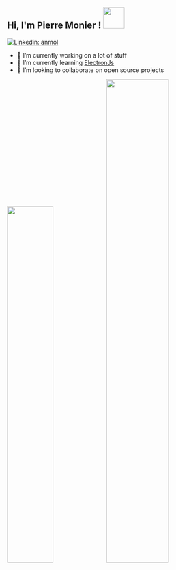<h2> Hi, I'm Pierre Monier ! <img src="https://media.giphy.com/media/mGcNjsfWAjY5AEZNw6/giphy.gif" width="50"></h2>

[![Linkedin: anmol](https://img.shields.io/badge/-anmol-blue?style=flat-square&logo=Linkedin&logoColor=white&link=https://www.linkedin.com/in/pierre-monier-026aa3174/)](https://www.linkedin.com/in/pierre-monier-026aa3174/)

- 🔭 I’m currently working on a lot of stuff
- 🌱 I’m currently learning [ElectronJs](https://www.electronjs.org/)
- 👯 I’m looking to collaborate on open source projects

<img width="46.2%" src="https://github-readme-stats.vercel.app/api/top-langs/?username=Pierre-Monier&title_color=fff&icon_color=63a2ff&text_color=fff&bg_color=151515&layout=compact" /><img width="53.8%" src="https://github-readme-stats.vercel.app/api?username=Pierre-Monier&show_icons=true&title_color=fff&icon_color=63a2ff&text_color=fff&bg_color=151515&count_private=true" />
